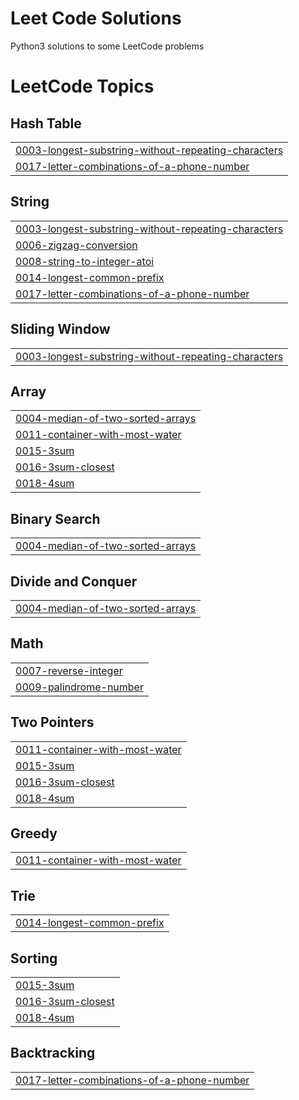 # Leet Code Solutions
Python3 solutions to some LeetCode problems

<!---LeetCode Topics Start-->
# LeetCode Topics
## Hash Table
|  |
| ------- |
| [0003-longest-substring-without-repeating-characters](https://github.com/IzzeddinTeeti/LeetCodeSolutions/tree/master/0003-longest-substring-without-repeating-characters) |
| [0017-letter-combinations-of-a-phone-number](https://github.com/IzzeddinTeeti/LeetCodeSolutions/tree/master/0017-letter-combinations-of-a-phone-number) |
## String
|  |
| ------- |
| [0003-longest-substring-without-repeating-characters](https://github.com/IzzeddinTeeti/LeetCodeSolutions/tree/master/0003-longest-substring-without-repeating-characters) |
| [0006-zigzag-conversion](https://github.com/IzzeddinTeeti/LeetCodeSolutions/tree/master/0006-zigzag-conversion) |
| [0008-string-to-integer-atoi](https://github.com/IzzeddinTeeti/LeetCodeSolutions/tree/master/0008-string-to-integer-atoi) |
| [0014-longest-common-prefix](https://github.com/IzzeddinTeeti/LeetCodeSolutions/tree/master/0014-longest-common-prefix) |
| [0017-letter-combinations-of-a-phone-number](https://github.com/IzzeddinTeeti/LeetCodeSolutions/tree/master/0017-letter-combinations-of-a-phone-number) |
## Sliding Window
|  |
| ------- |
| [0003-longest-substring-without-repeating-characters](https://github.com/IzzeddinTeeti/LeetCodeSolutions/tree/master/0003-longest-substring-without-repeating-characters) |
## Array
|  |
| ------- |
| [0004-median-of-two-sorted-arrays](https://github.com/IzzeddinTeeti/LeetCodeSolutions/tree/master/0004-median-of-two-sorted-arrays) |
| [0011-container-with-most-water](https://github.com/IzzeddinTeeti/LeetCodeSolutions/tree/master/0011-container-with-most-water) |
| [0015-3sum](https://github.com/IzzeddinTeeti/LeetCodeSolutions/tree/master/0015-3sum) |
| [0016-3sum-closest](https://github.com/IzzeddinTeeti/LeetCodeSolutions/tree/master/0016-3sum-closest) |
| [0018-4sum](https://github.com/IzzeddinTeeti/LeetCodeSolutions/tree/master/0018-4sum) |
## Binary Search
|  |
| ------- |
| [0004-median-of-two-sorted-arrays](https://github.com/IzzeddinTeeti/LeetCodeSolutions/tree/master/0004-median-of-two-sorted-arrays) |
## Divide and Conquer
|  |
| ------- |
| [0004-median-of-two-sorted-arrays](https://github.com/IzzeddinTeeti/LeetCodeSolutions/tree/master/0004-median-of-two-sorted-arrays) |
## Math
|  |
| ------- |
| [0007-reverse-integer](https://github.com/IzzeddinTeeti/LeetCodeSolutions/tree/master/0007-reverse-integer) |
| [0009-palindrome-number](https://github.com/IzzeddinTeeti/LeetCodeSolutions/tree/master/0009-palindrome-number) |
## Two Pointers
|  |
| ------- |
| [0011-container-with-most-water](https://github.com/IzzeddinTeeti/LeetCodeSolutions/tree/master/0011-container-with-most-water) |
| [0015-3sum](https://github.com/IzzeddinTeeti/LeetCodeSolutions/tree/master/0015-3sum) |
| [0016-3sum-closest](https://github.com/IzzeddinTeeti/LeetCodeSolutions/tree/master/0016-3sum-closest) |
| [0018-4sum](https://github.com/IzzeddinTeeti/LeetCodeSolutions/tree/master/0018-4sum) |
## Greedy
|  |
| ------- |
| [0011-container-with-most-water](https://github.com/IzzeddinTeeti/LeetCodeSolutions/tree/master/0011-container-with-most-water) |
## Trie
|  |
| ------- |
| [0014-longest-common-prefix](https://github.com/IzzeddinTeeti/LeetCodeSolutions/tree/master/0014-longest-common-prefix) |
## Sorting
|  |
| ------- |
| [0015-3sum](https://github.com/IzzeddinTeeti/LeetCodeSolutions/tree/master/0015-3sum) |
| [0016-3sum-closest](https://github.com/IzzeddinTeeti/LeetCodeSolutions/tree/master/0016-3sum-closest) |
| [0018-4sum](https://github.com/IzzeddinTeeti/LeetCodeSolutions/tree/master/0018-4sum) |
## Backtracking
|  |
| ------- |
| [0017-letter-combinations-of-a-phone-number](https://github.com/IzzeddinTeeti/LeetCodeSolutions/tree/master/0017-letter-combinations-of-a-phone-number) |
<!---LeetCode Topics End-->